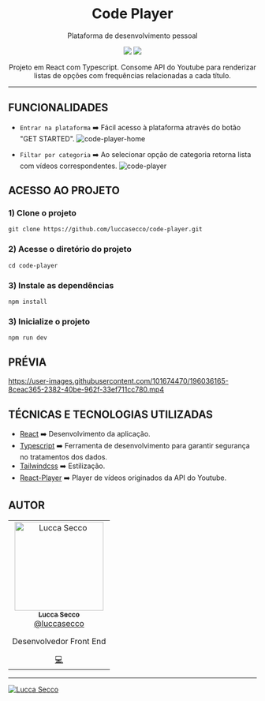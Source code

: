 <h1 align="center"> Code Player </h1>
<p align="center"> Plataforma de desenvolvimento pessoal </p>

<p align="center">
<img src="http://img.shields.io/static/v1?label=STATUS&message=CONCLUIDO&color=GREEN&style=for-the-badge"/>
<img src="http://img.shields.io/static/v1?label=VERSION&message=1.0&color=GREEN&style=for-the-badge"/>
</p>

<p align="center">
 Projeto em React com Typescript. Consome API do Youtube para renderizar listas de opções com frequências relacionadas a cada título.
</p>

<hr />

<h2> FUNCIONALIDADES </h2>

- ``Entrar na plataforma`` :arrow_right: Fácil acesso à plataforma através do botão "GET STARTED".
![code-player-home](https://user-images.githubusercontent.com/101674470/195602162-014d37a7-a3fc-40f3-b859-31eaf59baaa9.png)

- ``Filtar por categoria`` :arrow_right: Ao selecionar opção de categoria retorna lista com vídeos correspondentes.
![code-player](https://user-images.githubusercontent.com/101674470/196035791-e97a0203-53e7-48ad-9a50-2d46bb08f08c.png)

<h2> ACESSO AO PROJETO </h2>

### 1) Clone o projeto
`git clone https://github.com/luccasecco/code-player.git`

### 2) Acesse o diretório do projeto
`cd code-player`

### 3) Instale as dependências
`npm install`

### 3) Inicialize o projeto
`npm run dev`

<h2> PRÉVIA </h2>

https://user-images.githubusercontent.com/101674470/196036165-8ceac365-2382-40be-962f-33ef711cc780.mp4

<h2> TÉCNICAS E TECNOLOGIAS UTILIZADAS </h2>

- [React](https://pt-br.reactjs.org/docs/react-component.html) :arrow_right: Desenvolvimento da aplicação.
- [Typescript](https://www.typescriptlang.org/) :arrow_right: Ferramenta de desenvolvimento para garantir segurança no tratamentos dos dados.
- [Tailwindcss](https://tailwindcss.com/) :arrow_right: Estilização.
- [React-Player](https://www.npmjs.com/package/react-player) :arrow_right: Player de vídeos originados da API do Youtube.

<h2> AUTOR </h2>

<div>
<table>
 <td align="center">
      <a href="http://github.com/luccasecco/">
        <img src="https://github.com/luccasecco.png" width="180px;" alt="Lucca Secco"/>
        <br />
        <sub>
          <b>Lucca Secco</b>
        </sub>
       </a>
       <br />
       <a href="https://www.linkedin.com/in/luccaseccodev/" title="Linkedin">@luccasecco</a>
       <br />
       <p>Desenvolvedor Front End</p>
       <a href="https://www.linkedin.com/in/luccaseccodev/" title="Code">💻</a>
    </td>
</table>
</div>

<hr />

<p>
   <a href="https://www.linkedin.com/in/luccaseccodev/">
      <img alt="Lucca Secco" src="https://img.shields.io/badge/-Lucca Secco-2A2C39?style=flat&logo=Linkedin&logoColor=white" />
   </a>
</p>
